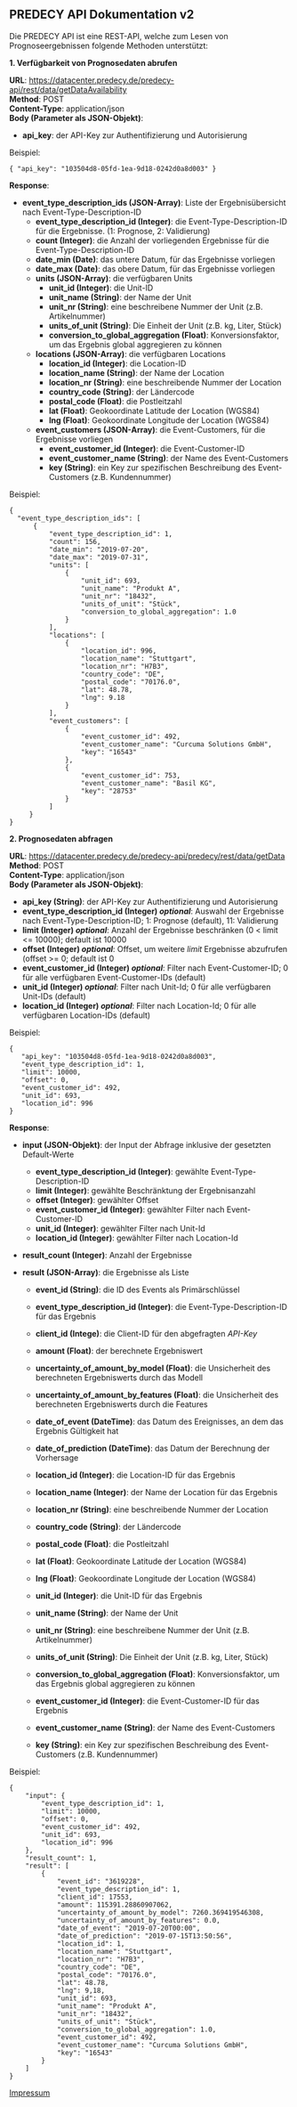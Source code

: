 ## PREDECY API Dokumentation v2

Die PREDECY API ist eine REST-API, welche zum Lesen von Prognoseergebnissen folgende Methoden unterstützt:

__1. Verfügbarkeit von Prognosedaten abrufen__

__URL__: https://datacenter.predecy.de/predecy-api/rest/data/getDataAvailability  
__Method__: POST  
__Content-Type__: application/json  
__Body (Parameter als JSON-Objekt)__:
  * __api_key__: der API-Key zur Authentifizierung und Autorisierung

  Beispiel:  
  ```
  { "api_key": "103504d8-05fd-1ea-9d18-0242d0a8d003" }
  ```
  
__Response__:
  * __event_type_description_ids (JSON-Array)__: Liste der Ergebnisübersicht nach Event-Type-Description-ID
    * __event_type_description_id (Integer)__: die Event-Type-Description-ID für die Ergebnisse. (1: Prognose, 2: Validierung)
    * __count (Integer)__: die Anzahl der vorliegenden Ergebnisse für die Event-Type-Description-ID 
    * __date_min (Date)__: das untere Datum, für das Ergebnisse vorliegen
    * __date_max (Date)__: das obere Datum, für das Ergebnisse vorliegen
    * __units (JSON-Array)__: die verfügbaren Units
      * __unit_id (Integer)__: die Unit-ID
      * __unit_name (String)__: der Name der Unit
      * __unit_nr (String)__: eine beschreibene Nummer der Unit (z.B. Artikelnummer)
      * __units_of_unit (String)__: Die Einheit der Unit (z.B. kg, Liter, Stück)
      * __conversion_to_global_aggregation (Float)__: Konversionsfaktor, um das Ergebnis global aggregieren zu können 
    * __locations (JSON-Array)__: die verfügbaren Locations
      * __location_id (Integer)__: die Location-ID
      * __location_name (String)__: der Name der Location
      * __location_nr (String)__: eine beschreibende Nummer der Location
      * __country_code (String)__: der Ländercode
      * __postal_code (Float)__: die Postleitzahl
      * __lat (Float)__: Geokoordinate Latitude der Location (WGS84)
      * __lng (Float)__: Geokoordinate Longitude der Location (WGS84)
    * __event_customers (JSON-Array)__: die Event-Customers, für die Ergebnisse vorliegen
      * __event_customer_id (Integer)__: die Event-Customer-ID
      * __event_customer_name (String)__: der Name des Event-Customers
      * __key (String)__: ein Key zur spezifischen Beschreibung des Event-Customers (z.B. Kundennummer)
  
  Beispiel: 
  ```
  {
    "event_type_description_ids": [
        {
            "event_type_description_id": 1,
            "count": 156,
            "date_min": "2019-07-20",
            "date_max": "2019-07-31",
            "units": [
                {
                    "unit_id": 693,
                    "unit_name": "Produkt A",
                    "unit_nr": "18432",
                    "units_of_unit": "Stück",
                    "conversion_to_global_aggregation": 1.0
                }
            ],
            "locations": [
                {
                    "location_id": 996,
                    "location_name": "Stuttgart",
                    "location_nr": "H7B3",
                    "country_code": "DE",
                    "postal_code": "70176.0",
                    "lat": 48.78,
                    "lng": 9.18
                }
            ],
            "event_customers": [
                {
                    "event_customer_id": 492,
                    "event_customer_name": "Curcuma Solutions GmbH",
                    "key": "16543"
                },
                {
                    "event_customer_id": 753,
                    "event_customer_name": "Basil KG",
                    "key": "28753"
                }
            ]
       }
  }
  ```
  
  
  
__2. Prognosedaten abfragen__

__URL__: https://datacenter.predecy.de/predecy-api/predecy/rest/data/getData 
__Method__: POST  
__Content-Type__: application/json  
__Body (Parameter als JSON-Objekt)__:
  * __api_key (String)__: der API-Key zur Authentifizierung und Autorisierung
  * **event_type_description_id (Integer) _optional_**: Auswahl der Ergebnisse nach Event-Type-Description-ID; 1: Prognose (default), 11: Validierung
  * **limit (Integer) _optional_**: Anzahl der Ergebnisse beschränken (0 < limit <= 10000); default ist 10000
  * **offset (Integer) _optional_**: Offset, um weitere _limit_ Ergebnisse abzufrufen (offset >= 0; default ist 0 
  * **event_customer_id (Integer) _optional_**: Filter nach Event-Customer-ID; 0 für alle verfügbaren Event-Customer-IDs (default)
  * **unit_id (Integer) _optional_**: Filter nach Unit-Id; 0 für alle verfügbaren Unit-IDs (default)
  * **location_id (Integer) _optional_**: Filter nach Location-Id; 0 für alle verfügbaren Location-IDs (default)
  

  Beispiel:  
  ```
  {
     "api_key": "103504d8-05fd-1ea-9d18-0242d0a8d003",
     "event_type_description_id": 1,
     "limit": 10000,
     "offset": 0,
     "event_customer_id": 492,
     "unit_id": 693,
     "location_id": 996
  }
  ```
  
__Response__:
  * __input (JSON-Objekt)__: der Input der Abfrage inklusive der gesetzten Default-Werte
    * __event_type_description_id (Integer)__: gewählte Event-Type-Description-ID
    * __limit (Integer)__: gewählte Beschränktung der Ergebnisanzahl
    * __offset (Integer)__: gewählter Offset
    * __event_customer_id (Integer)__: gewählter Filter nach Event-Customer-ID
    * __unit_id (Integer)__: gewählter Filter nach Unit-Id
    * __location_id (Integer)__: gewählter Filter nach Location-Id
    
  * __result_count (Integer)__: Anzahl der Ergebnisse
  
  * __result (JSON-Array)__: die Ergebnisse als Liste
  
      * __event_id (String)__: die ID des Events als Primärschlüssel
      * __event_type_description_id (Integer)__: die Event-Type-Description-ID für das Ergebnis
      * __client_id (Intege)__: die Client-ID für den abgefragten _API-Key_
      * __amount (Float)__: der berechnete Ergebniswert
      * __uncertainty_of_amount_by_model (Float)__: die Unsicherheit des berechneten Ergebniswerts durch das Modell
      * __uncertainty_of_amount_by_features (Float)__: die Unsicherheit des berechneten Ergebniswerts durch die Features
      * __date_of_event (DateTime)__: das Datum des Ereignisses, an dem das Ergebnis Gültigkeit hat
      * __date_of_prediction (DateTime)__: das Datum der Berechnung der Vorhersage
      
      * __location_id (Integer)__: die Location-ID für das Ergebnis
      * __location_name (Integer)__: der Name der Location für das Ergebnis
      * __location_nr (String)__: eine beschreibende Nummer der Location
      * __country_code (String)__: der Ländercode
      * __postal_code (Float)__: die Postleitzahl
      * __lat (Float)__: Geokoordinate Latitude der Location (WGS84)
      * __lng (Float)__: Geokoordinate Longitude der Location (WGS84)
      
      * __unit_id (Integer)__: die Unit-ID für das Ergebnis
      * __unit_name (String)__: der Name der Unit
      * __unit_nr (String)__: eine beschreibene Nummer der Unit (z.B. Artikelnummer)
      * __units_of_unit (String)__: Die Einheit der Unit (z.B. kg, Liter, Stück)
      * __conversion_to_global_aggregation (Float)__: Konversionsfaktor, um das Ergebnis global aggregieren zu können 
      
      * __event_customer_id (Integer)__: die Event-Customer-ID für das Ergebnis
      * __event_customer_name (String)__: der Name des Event-Customers
      * __key (String)__: ein Key zur spezifischen Beschreibung des Event-Customers (z.B. Kundennummer)
  
  Beispiel: 
  ```
  {
      "input": {
          "event_type_description_id": 1,
          "limit": 10000,
          "offset": 0,
          "event_customer_id": 492,
          "unit_id": 693,
          "location_id": 996
      },
      "result_count": 1,
      "result": [
          {
              "event_id": "3619228",
              "event_type_description_id": 1,
              "client_id": 17553,
              "amount": 115391.28860907062,
              "uncertainty_of_amount_by_model": 7260.369419546308,
              "uncertainty_of_amount_by_features": 0.0,
              "date_of_event": "2019-07-20T00:00",
              "date_of_prediction": "2019-07-15T13:50:56",
              "location_id": 1,
              "location_name": "Stuttgart",
              "location_nr": "H7B3",
              "country_code": "DE",
              "postal_code": "70176.0",
              "lat": 48.78,
              "lng": 9,18,
              "unit_id": 693,
              "unit_name": "Produkt A",
              "unit_nr": "18432",
              "units_of_unit": "Stück",
              "conversion_to_global_aggregation": 1.0,
              "event_customer_id": 492,
              "event_customer_name": "Curcuma Solutions GmbH",
              "key": "16543"  
          }
      ]
  }
  ```
  
  
  
  
[Impressum](https://www.spicetech.de/#Impressum)
